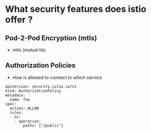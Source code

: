 # What security features does istio offer ? 

## Pod-2-Pod Encryption (mtls)

  * mtls (mutual tls)

## Authorization Policies 

  * How is allowed to connect to which service

```
apiVersion: security.istio.io/v1
kind: AuthorizationPolicy
metadata:
  name: foo
spec:
  action: ALLOW
  rules:
  - to:
    - operation:
        paths: ["/public"]
```
